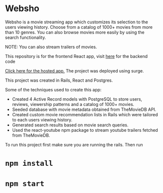 # Websho

Websho is a movie streaming app which customizes its selection to the users viewing history.
Choose from a catalog of 1000+ movies from more than 10 genres. You can also browse movies more easily by using the search functionality. 

NOTE: You can also stream trailers of movies.

This repository is for the frontend React app, visit [here](https://github.com/JahazielGuzman/websho) for the backend code 

[Click here for the hosted app.](websho.jahazielguzman.com) The project was deployed using surge.

This project was created in Rails, React and Postgres.

Some of the techniques used to create this app:
+ Created 4 Active Record models with PostgreSQL to store users, reviews, viewership patterns and a catalog of 1000+ movies.
+ Seeded database with movie metadata obtained from TheMovieDB API.
+ Created custom movie recommendation lists in Rails which were tailored to each users viewing history.
+ Generated search results based on movie search queries.
+ Used the react-youtube npm package to stream youtube trailers fetched from TheMovieDB.

To run this project first make sure you are running the rails. Then run 

# `npm install`
# `npm start`

